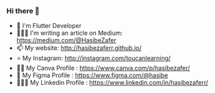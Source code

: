 ### Hi there 👋


- 🌱 I'm Flutter Developer
- 👩🏽‍💻 I'm writing an article on Medium: https://medium.com/@HasibeZafer
- 📫 My website: http://hasibezaferr.github.io/ 
- ⭐️ My Instagram: http://instagram.com/toucanlearning/
- 👩‍🎨 My Canva Profile : https://www.canva.com/p/hasibezafer/
- 🐠 My Figma Profile : https://www.figma.com/@hasibe
- 👩🏽‍💼 My Linkedin Profile : https://www.linkedin.com/in/hasibezaferr/
